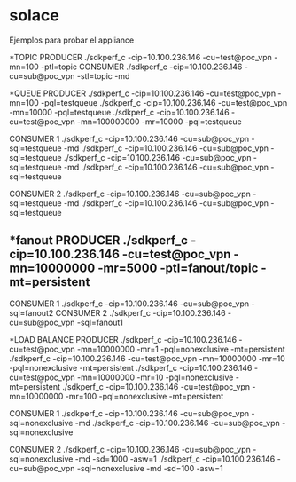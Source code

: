 # solace

Ejemplos para probar el appliance 

*TOPIC
PRODUCER
./sdkperf_c -cip=10.100.236.146 -cu=test@poc_vpn -mn=100 -ptl=topic
CONSUMER
./sdkperf_c -cip=10.100.236.146 -cu=sub@poc_vpn -stl=topic -md

*QUEUE
PRODUCER
./sdkperf_c -cip=10.100.236.146 -cu=test@poc_vpn -mn=100 -pql=testqueue
./sdkperf_c -cip=10.100.236.146 -cu=test@poc_vpn -mn=10000 -pql=testqueue
./sdkperf_c -cip=10.100.236.146 -cu=test@poc_vpn -mn=100000000 -mr=10000 -pql=testqueue

CONSUMER 1
./sdkperf_c -cip=10.100.236.146 -cu=sub@poc_vpn -sql=testqueue -md
./sdkperf_c -cip=10.100.236.146 -cu=sub@poc_vpn -sql=testqueue
./sdkperf_c -cip=10.100.236.146 -cu=sub@poc_vpn -sql=testqueue -md
./sdkperf_c -cip=10.100.236.146 -cu=sub@poc_vpn -sql=testqueue

CONSUMER 2
./sdkperf_c -cip=10.100.236.146 -cu=sub@poc_vpn -sql=testqueue -md
./sdkperf_c -cip=10.100.236.146 -cu=sub@poc_vpn -sql=testqueue




*fanout
PRODUCER
./sdkperf_c -cip=10.100.236.146 -cu=test@poc_vpn -mn=10000000 -mr=5000 -ptl=fanout/topic -mt=persistent
--------------------------------------------------------------------------------------------------------------
CONSUMER 1
./sdkperf_c -cip=10.100.236.146 -cu=sub@poc_vpn -sql=fanout2
CONSUMER 2
./sdkperf_c -cip=10.100.236.146 -cu=sub@poc_vpn -sql=fanout1


*LOAD BALANCE
PRODUCER
./sdkperf_c -cip=10.100.236.146 -cu=test@poc_vpn -mn=10000000 -mr=1 -pql=nonexclusive -mt=persistent
./sdkperf_c -cip=10.100.236.146 -cu=test@poc_vpn -mn=10000000 -mr=10 -pql=nonexclusive -mt=persistent
./sdkperf_c -cip=10.100.236.146 -cu=test@poc_vpn -mn=10000000 -mr=10 -pql=nonexclusive -mt=persistent
./sdkperf_c -cip=10.100.236.146 -cu=test@poc_vpn -mn=10000000 -mr=100 -pql=nonexclusive -mt=persistent

CONSUMER 1
./sdkperf_c -cip=10.100.236.146 -cu=sub@poc_vpn -sql=nonexclusive -md
./sdkperf_c -cip=10.100.236.146 -cu=sub@poc_vpn -sql=nonexclusive

CONSUMER 2
./sdkperf_c -cip=10.100.236.146 -cu=sub@poc_vpn -sql=nonexclusive -md -sd=1000 -asw=1
./sdkperf_c -cip=10.100.236.146 -cu=sub@poc_vpn -sql=nonexclusive -md -sd=100 -asw=1

